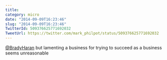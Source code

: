 ```yaml
---
title: 
category: micro
date: "2014-09-09T16:23:46"
slug: "2014-09-09T16:23:46"
TwitterId: 509376625771692032
TweetUrl: https://twitter.com/mark_philpot/status/509376625771692032
---
```


[@BradyHaran](https://twitter.com/BradyHaran) but lamenting a business for
trying to succeed as a business seems unreasonable
